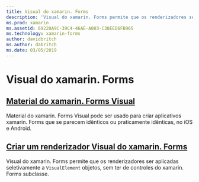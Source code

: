 ```yaml
---
title: Visual do xamarin. Forms
description: 'Visual do xamarin. Forms permite que os renderizadores ser aplicadas seletivamente a objetos VisualElement, sem ter de controles do xamarin. Forms subclasse.'
ms.prod: xamarin
ms.assetid: 69228A9C-39C4-46AE-A803-C38EED6FB965
ms.technology: xamarin-forms
author: davidbritch
ms.author: dabritch
ms.date: 03/05/2019
---
```


# <a name="xamarinforms-visual"></a>Visual do xamarin. Forms

## <a name="xamarinforms-material-visualmaterial-visualmd"></a>[Material do xamarin. Forms Visual](material-visual.md)

Material do xamarin. Forms Visual pode ser usado para criar aplicativos xamarin. Forms que se parecem idênticos ou praticamente idênticas, no iOS e Android.

## <a name="create-a-xamarinforms-visual-renderercreatemd"></a>[Criar um renderizador Visual do xamarin. Forms](create.md)

Visual do xamarin. Forms permite que os renderizadores ser aplicadas seletivamente a `VisualElement` objetos, sem ter de controles do xamarin. Forms subclasse.
